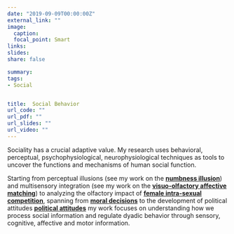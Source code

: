 ```yaml
---
date: "2019-09-09T00:00:00Z"
external_link: ""
image:
  caption: 
  focal_point: Smart
links:
slides: 
share: false

summary: 
tags:
- Social


title:  Social Behavior
url_code: ""
url_pdf: ""
url_slides: ""
url_video: ""
---
```


Sociality has a crucial adaptive value. My research uses behavioral, perceptual, psychophysiological, neurophysiological techniques as tools to uncover the functions and mechanisms of human social function. 

Starting from perceptual illusions (see my work on the [**numbness illusion**](http://127.0.0.1:4321/publication/journal-article/34_guerra-et-al.-2019/)) and multisensory integration (see my work on the [**visuo-olfactory affective matching**](http://127.0.0.1:4321/publication/journal-article/17_cavazzana-et-al.-2016/)) to  analyzing the olfactory impact of [**female intra-sexual competition**](http://127.0.0.1:4321/publication/journal-article/39_mutic-et-al.-2019/), spanning from [**moral decisions**](http://127.0.0.1:4321/publication/journal-article/21_cecchetto-et-al.-2017/) to the development of political attitudes [**political attitudes**](http://127.0.0.1:4321/publication/journal-article/40_parma-arceneaux_2019/) my work focuses on understanding how we process social information and regulate dyadic behavior through sensory, cognitive, affective and motor information. 


